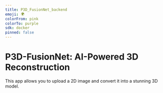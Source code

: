 ```yaml
---
title: P3D_FusionNet_backend
emoji: 🌍
colorFrom: pink
colorTo: purple
sdk: docker
pinned: false
---
```


# P3D-FusionNet: AI-Powered 3D Reconstruction

This app allows you to upload a 2D image and convert it into a stunning 3D model.
